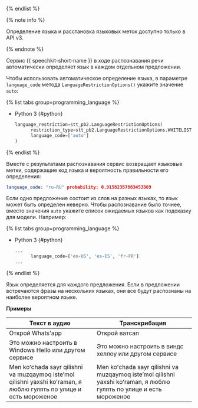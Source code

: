 {% endlist %}

{% note info %}

Определение языка и расстановка языковых меток доступно только в API v3.

{% endnote %}

Сервис {{ speechkit-short-name }} в ходе распознавания речи автоматически определяет язык в каждом отдельном предложении.

Чтобы использовать автоматическое определение языка, в параметре `language_code` метода `LanguageRestrictionOptions()` укажите значение `auto`:

{% list tabs group=programming_language %}

- Python 3 {#python}

  ```python
  language_restriction=stt_pb2.LanguageRestrictionOptions(
        restriction_type=stt_pb2.LanguageRestrictionOptions.WHITELIST,
        language_code=['auto']
  )
  ```

{% endlist %}

Вместе с результатами распознавания сервис возвращает языковые метки, содержащие код языка и вероятность правильности его определения:

```yaml
language_code: "ru-RU" probability: 0.91582357883453369
```

Если одно предложение состоит из слов на разных языках, то язык может быть определен неверно. Чтобы распознавание было точнее, вместо значения `auto` укажите список ожидаемых языков как подсказку для модели. Например:

{% list tabs group=programming_language %}

- Python 3 {#python}

  ```python
  ...
        language_code=['en-US', 'es-ES', 'fr-FR']
  ...
  ```

{% endlist %}

Язык определяется для каждого предложения. Если в предложении встречаются фразы на нескольких языках, они все будут распознаны на наиболее вероятном языке.

**Примеры**

**Текст в аудио** | **Транскрибация**
--- | ---
Открой Whats'app | Открой ватсап
Это можно настроить в Windows Hello или другом сервисе | Это можно настроить в виндс хеллоу или другом сервисе
Men koʻchada sayr qilishni va muzqaymoq isteʼmol qilishni yaxshi koʻraman, я люблю гулять по улице и есть мороженое | Men koʻchada sayr qilishni va muzqaymoq isteʼmol qilishni yaxshi koʻraman, я люблю гулять по улице и есть мороженое